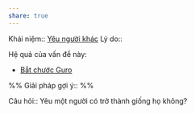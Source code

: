 ```yaml
---
share: true
---
```

Khái niệm:: [Yêu người khác](../../T%E1%BB%AB%20%C4%91i%E1%BB%83n/Trung%20t%C3%ADnh/Y%C3%AAu%20ng%C6%B0%E1%BB%9Di%20kh%C3%A1c.md)
Lý do:: 

Hệ quả của vấn đề này:
- [Bắt chước Guro](../../H%C3%A0nh%20vi/B%E1%BA%AFt%20ch%C6%B0%E1%BB%9Bc%20Guro.md)


%%
Giải pháp gợi ý:: 
%%



Câu hỏi:: Yêu một người có trở thành giống họ không?
